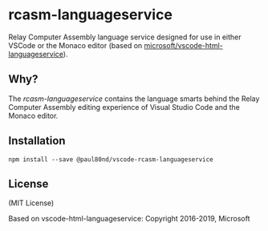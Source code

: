 # rcasm-languageservice

Relay Computer Assembly language service designed for use in either VSCode or the Monaco editor
(based on [microsoft/vscode-html-languageservice](https://github.com/microsoft/vscode-html-languageservice)).

Why?
----

The _rcasm-languageservice_ contains the language smarts behind the Relay Computer Assembly editing experience of Visual Studio Code and the Monaco editor.

Installation
------------

    npm install --save @paul80nd/vscode-rcasm-languageservice

License
-------

(MIT License)

Based on vscode-html-languageservice:
Copyright 2016-2019, Microsoft
